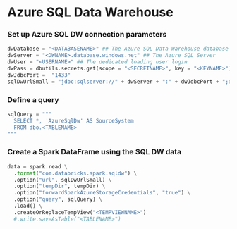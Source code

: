 # Azure SQL Data Warehouse

### Set up Azure SQL DW connection parameters

```python
dwDatabase = "<DATABASENAME>" ## The Azure SQL Data Warehouse database name
dwServer = "<DWNAME>.database.windows.net" ## The Azure SQL Server
dwUser = "<USERNAME>" ## The dedicated loading user login 
dwPass = dbutils.secrets.get(scope = "<SECRETNAME>", key = "<KEYNAME>") ## The dediciated loading user login password
dwJdbcPort =  "1433" 
sqlDwUrlSmall = "jdbc:sqlserver://" + dwServer + ":" + dwJdbcPort + ";database=" + dwDatabase + ";user=" + dwUser+";password=" + dwPass
```

### Define a query 

```python
sqlQuery = """
  SELECT *, 'AzureSqlDw' AS SourceSystem
  FROM dbo.<TABLENAME>
"""
```

### Create a Spark DataFrame using the SQL DW data

```python
data = spark.read \
  .format("com.databricks.spark.sqldw") \
  .option("url", sqlDwUrlSmall) \
  .option("tempDir", tempDir) \
  .option("forwardSparkAzureStorageCredentials", "true") \
  .option("query", sqlQuery) \
  .load() \
  .createOrReplaceTempView("<TEMPVIEWNAME>")
  #.write.saveAsTable("<TABLENAME>")
```

